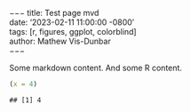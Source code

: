−−−
title: Test page mvd  
date: ‘2023-02-11 11:00:00 -0800’  
tags: [r, figures, ggplot, colorblind]  
author: Mathew Vis-Dunbar  
−−−

Some markdown content. And some R content.

``` r
(x = 4)
```

    ## [1] 4
